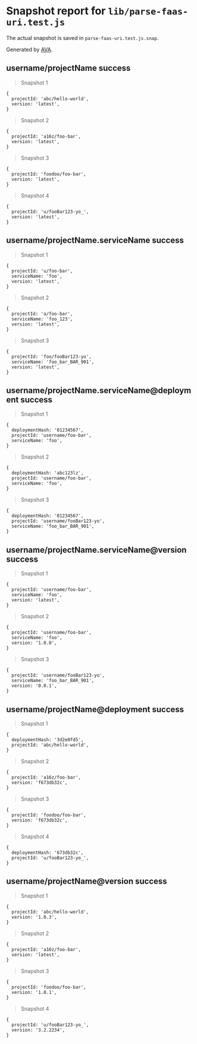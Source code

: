 # Snapshot report for `lib/parse-faas-uri.test.js`

The actual snapshot is saved in `parse-faas-uri.test.js.snap`.

Generated by [AVA](https://ava.li).

## username/projectName success

> Snapshot 1

    {
      projectId: 'abc/hello-world',
      version: 'latest',
    }

> Snapshot 2

    {
      projectId: 'a16z/foo-bar',
      version: 'latest',
    }

> Snapshot 3

    {
      projectId: 'foodoo/foo-bar',
      version: 'latest',
    }

> Snapshot 4

    {
      projectId: 'u/fooBar123-yo_',
      version: 'latest',
    }

## username/projectName.serviceName success

> Snapshot 1

    {
      projectId: 'u/foo-bar',
      serviceName: 'foo',
      version: 'latest',
    }

> Snapshot 2

    {
      projectId: 'a/foo-bar',
      serviceName: 'foo_123',
      version: 'latest',
    }

> Snapshot 3

    {
      projectId: 'foo/fooBar123-yo',
      serviceName: 'foo_bar_BAR_901',
      version: 'latest',
    }

## username/projectName.serviceName@deployment success

> Snapshot 1

    {
      deploymentHash: '01234567',
      projectId: 'username/foo-bar',
      serviceName: 'foo',
    }

> Snapshot 2

    {
      deploymentHash: 'abc123lz',
      projectId: 'username/foo-bar',
      serviceName: 'foo',
    }

> Snapshot 3

    {
      deploymentHash: '01234567',
      projectId: 'username/fooBar123-yo',
      serviceName: 'foo_bar_BAR_901',
    }

## username/projectName.serviceName@version success

> Snapshot 1

    {
      projectId: 'username/foo-bar',
      serviceName: 'foo',
      version: 'latest',
    }

> Snapshot 2

    {
      projectId: 'username/foo-bar',
      serviceName: 'foo',
      version: '1.0.0',
    }

> Snapshot 3

    {
      projectId: 'username/fooBar123-yo',
      serviceName: 'foo_bar_BAR_901',
      version: '0.0.1',
    }

## username/projectName@deployment success

> Snapshot 1

    {
      deploymentHash: '3d2e0fd5',
      projectId: 'abc/hello-world',
    }

> Snapshot 2

    {
      projectId: 'a16z/foo-bar',
      version: 'f673db32c',
    }

> Snapshot 3

    {
      projectId: 'foodoo/foo-bar',
      version: 'f673db32c',
    }

> Snapshot 4

    {
      deploymentHash: '673db32c',
      projectId: 'u/fooBar123-yo_',
    }

## username/projectName@version success

> Snapshot 1

    {
      projectId: 'abc/hello-world',
      version: '1.0.3',
    }

> Snapshot 2

    {
      projectId: 'a16z/foo-bar',
      version: 'latest',
    }

> Snapshot 3

    {
      projectId: 'foodoo/foo-bar',
      version: '1.0.1',
    }

> Snapshot 4

    {
      projectId: 'u/fooBar123-yo_',
      version: '3.2.2234',
    }
